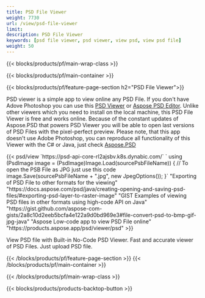 ```yaml
---
title: PSD File Viewer
weight: 7730
url: /view/psd-file-viewer
limit: 
description: PSD File Viewer 
keywords: [psd file viewer, psd viewer, view psd, view psd file]
weight: 50
---
```


{{< blocks/products/pf/main-wrap-class >}}

{{< blocks/products/pf/main-container >}}

{{< blocks/products/pf/feature-page-section h2="PSD File Viewer">}}
<p>PSD viewer is a simple app to view online any PSD File. If you don't have Adove Photoshop you can use this <a href="/psd/view/psd-file-viewer">PSD Viewer</a> or <a href="https://products.aspose.app/psd/editor">Aspose PSD Editor</a>. Unlike other viewers which you need to install on the local machine, this PSD File Viewer is free and works online. Because of the constant updates of Aspose.PSD that powers PSD Viewer you will be able to open last versions of PSD Files with the pixel-perfect preview. Please note, that this app doesn't use Adobe Photoshop, you can reproduce all functionality of this Viewer with the C# or Java, just check <a href="https://products.aspose.com/psd">Aspose.PSD</a></p>
{{< psd/view 
`https://psd-api-core-rl2ajsbv.k8s.dynabic.com/` 
`    using (PsdImage image = (PsdImage)Image.Load(sourcePsbFileName))
    {
	    // To open the PSB File as JPG just use this code
        image.Save(sourcePsbFileName + ".jpg",  new JpegOptions());
    }`
"Exporting of PSD File to other formats for the viewing" "https://docs.aspose.com/psd/java/creating-opening-and-saving-psd-files/#exporting-psd-layer-to-raster-image"
"GIST Examples of viewing PSD files in other formats using high-code API on Java" "https://gist.github.com/aspose-com-gists/2a8c10d2eeb5bcfa4e122a9d0bd969e3#file-convert-psd-to-bmp-gif-jpg-java"
"Aspose Low-code app to view PSD File online" "https://products.aspose.app/psd/viewer/psd"
>}}
<p>View PSD file with Built-in No-Code PSD Viewer. Fast and accurate viewer of PSD Files. Just upload PSD file.</p>
{{< /blocks/products/pf/feature-page-section >}}
{{< /blocks/products/pf/main-container >}}


{{< /blocks/products/pf/main-wrap-class >}}

{{< blocks/products/products-backtop-button >}}